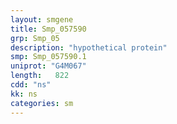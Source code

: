 ```yaml
---
layout: smgene
title: Smp_057590
grp: Smp_05
description: "hypothetical protein"
smp: Smp_057590.1
uniprot: "G4M067"
length:   822
cdd: "ns"
kk: ns
categories: sm
---
```

